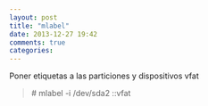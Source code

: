 ```yaml
---
layout: post
title: "mlabel"
date: 2013-12-27 19:42
comments: true
categories: 
---
```

Poner etiquetas a las particiones y dispositivos vfat

>\# mlabel -i /dev/sda2 ::vfat 

